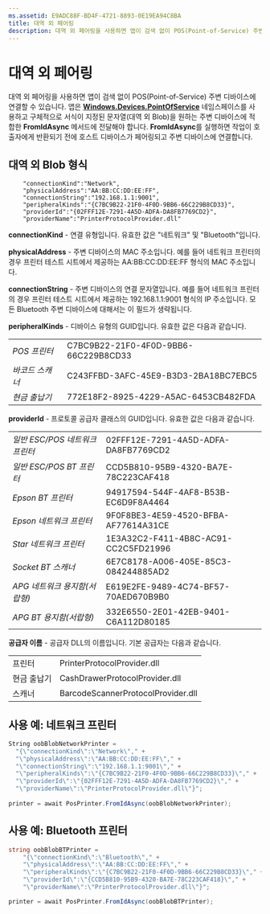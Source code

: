 ```yaml
---
ms.assetid: E9ADC88F-BD4F-4721-8893-0E19EA94C8BA
title: 대역 외 페어링
description: 대역 외 페어링을 사용하면 앱이 검색 없이 POS(Point-of-Service) 주변 디바이스에 연결할 수 있습니다.
---
```

# 대역 외 페어링

대역 외 페어링을 사용하면 앱이 검색 없이 POS(Point-of-Service) 주변 디바이스에 연결할 수 있습니다. 앱은 [**Windows.Devices.PointOfService**](https://msdn.microsoft.com/en-us/library/windows/apps/windows.devices.pointofservice.aspx) 네임스페이스를 사용하고 구체적으로 서식이 지정된 문자열(대역 외 Blob)을 원하는 주변 디바이스에 적합한 **FromIdAsync** 메서드에 전달해야 합니다. **FromIdAsync**를 실행하면 작업이 호출자에게 반환되기 전에 호스트 디바이스가 페어링되고 주변 디바이스에 연결합니다.

## 대역 외 Blob 형식

```
    "connectionKind":"Network",
    "physicalAddress":"AA:BB:CC:DD:EE:FF",
    "connectionString":"192.168.1.1:9001",
    "peripheralKinds":"{C7BC9B22-21F0-4F0D-9BB6-66C229B8CD33}",
    "providerId":"{02FFF12E-7291-4A5D-ADFA-DA8FB7769CD2}",
    "providerName":"PrinterProtocolProvider.dll"
```

**connectionKind** - 연결 유형입니다. 유효한 값은 "네트워크" 및 "Bluetooth"입니다.
    
**physicalAddress** - 주변 디바이스의 MAC 주소입니다. 예를 들어 네트워크 프린터의 경우 프린터 테스트 시트에서 제공하는 AA:BB:CC:DD:EE:FF 형식의 MAC 주소입니다.

**connectionString** - 주변 디바이스의 연결 문자열입니다. 예를 들어 네트워크 프린터의 경우 프린터 테스트 시트에서 제공하는 192.168.1.1:9001 형식의 IP 주소입니다. 모든 Bluetooth 주변 디바이스에 대해서는 이 필드가 생략됩니다.

**peripheralKinds** - 디바이스 유형의 GUID입니다. 유효한 값은 다음과 같습니다.

|  |  |
| ---- | ---- |
| *POS 프린터* | C7BC9B22-21F0-4F0D-9BB6-66C229B8CD33 |
| *바코드 스캐너* | C243FFBD-3AFC-45E9-B3D3-2BA18BC7EBC5 |
| *현금 출납기* | 772E18F2-8925-4229-A5AC-6453CB482FDA |

**providerId** - 프로토콜 공급자 클래스의 GUID입니다. 유효한 값은 다음과 같습니다.

|  |  |
| ---- | ---- |
| *일반 ESC/POS 네트워크 프린터* | 02FFF12E-7291-4A5D-ADFA-DA8FB7769CD2 |
| *일반 ESC/POS BT 프린터* | CCD5B810-95B9-4320-BA7E-78C223CAF418 |
| *Epson BT 프린터* | 94917594-544F-4AF8-B53B-EC6D9F8A4464 |
| *Epson 네트워크 프린터* | 9F0F8BE3-4E59-4520-BFBA-AF77614A31CE |
| *Star 네트워크 프린터* | 1E3A32C2-F411-4B8C-AC91-CC2C5FD21996 |
| *Socket BT 스캐너* | 6E7C8178-A006-405E-85C3-084244885AD2 |
| *APG 네트워크 용지함(서랍형)* | E619E2FE-9489-4C74-BF57-70AED670B9B0 |
| *APG BT 용지함(서랍형)* | 332E6550-2E01-42EB-9401-C6A112D80185 |

 
**공급자 이름** - 공급자 DLL의 이름입니다. 기본 공급자는 다음과 같습니다.

|  |  |
| ---- | ---- |
| 프린터 | PrinterProtocolProvider.dll |
| 현금 출납기 | CashDrawerProtocolProvider.dll |
| 스캐너 | BarcodeScannerProtocolProvider.dll |

## 사용 예: 네트워크 프린터

```csharp
String oobBlobNetworkPrinter =
  "{\"connectionKind\":\"Network\"," +
  "\"physicalAddress\":\"AA:BB:CC:DD:EE:FF\"," +
  "\"connectionString\":\"192.168.1.1:9001\"," +
  "\"peripheralKinds\":\"{C7BC9B22-21F0-4F0D-9BB6-66C229B8CD33}\"," +
  "\"providerId\":\"{02FFF12E-7291-4A5D-ADFA-DA8FB7769CD2}\"," +
  "\"providerName\":\"PrinterProtocolProvider.dll\"}";
    
printer = await PosPrinter.FromIdAsync(oobBlobNetworkPrinter);
```

## 사용 예: Bluetooth 프린터

```csharp
string oobBlobBTPrinter =
    "{\"connectionKind\":\"Bluetooth\"," +
    "\"physicalAddress\":\"AA:BB:CC:DD:EE:FF\"," +
    "\"peripheralKinds\":\"{C7BC9B22-21F0-4F0D-9BB6-66C229B8CD33}\"," +
    "\"providerId\":\"{CCD5B810-95B9-4320-BA7E-78C223CAF418}\"," +
    "\"providerName\":\"PrinterProtocolProvider.dll\"}";

printer = await PosPrinter.FromIdAsync(oobBlobBTPrinter);

```







<!--HONumber=Mar16_HO4-->


